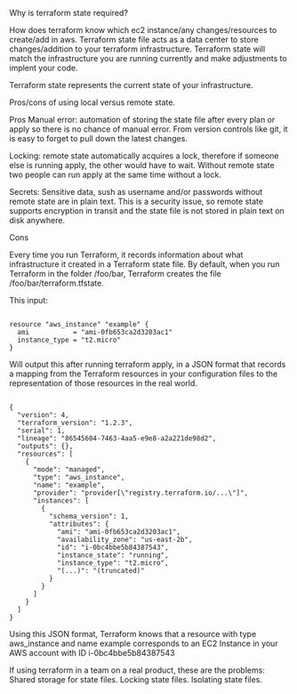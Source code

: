 Why is terraform state required?

How does terraform know which ec2 instance/any changes/resources to create/add in aws. Terraform state file acts as a data center to store changes/addition to your terraform infrastructure. Terraform state will match the infrastructure you are running currently and make adjustments to implent your code. 

Terraform state represents the current state of your infrastructure. 

Pros/cons of using local versus remote state.

Pros
Manual error: automation of storing the state file after every plan or apply so there is no chance of manual error. From version controls like git, it is easy to forget to pull down the latest changes.

Locking: remote state automatically acquires a lock, therefore if someone else is running apply, the other would have to wait. Without remote state two people can run apply at the same time without a lock.

Secrets: Sensitive data, sush as username and/or passwords without remote state are in plain text. This is a security issue, so remote state supports encryption in transit and the state file is not stored in plain text on disk anywhere. 

Cons







Every time you run Terraform, it records information about what infrastructure it created in a Terraform state file. By default, when you run Terraform in the folder /foo/bar, Terraform creates the file 
/foo/bar/terraform.tfstate.

This input:

```

resource "aws_instance" "example" {
  ami           = "ami-0fb653ca2d3203ac1"
  instance_type = "t2.micro"
}

```

Will output this after running terraform apply, in a JSON format that records a mapping from the Terraform resources in your configuration files to the representation of those resources in the real world. 

```

{
  "version": 4,
  "terraform_version": "1.2.3",
  "serial": 1,
  "lineage": "86545604-7463-4aa5-e9e8-a2a221de98d2",
  "outputs": {},
  "resources": [
    {
      "mode": "managed",
      "type": "aws_instance",
      "name": "example",
      "provider": "provider[\"registry.terraform.io/...\"]",
      "instances": [
        {
          "schema_version": 1,
          "attributes": {
            "ami": "ami-0fb653ca2d3203ac1",
            "availability_zone": "us-east-2b",
            "id": "i-0bc4bbe5b84387543",
            "instance_state": "running",
            "instance_type": "t2.micro",
            "(...)": "(truncated)"
          }
        }
      ]
    }
  ]
}

```

Using this JSON format, Terraform knows that a resource with type aws_instance and name example corresponds to an EC2 Instance in your AWS account with ID i-0bc4bbe5b84387543



If using terraform in a team on a real product, these are the problems:
Shared storage for state files.
Locking state files.
Isolating state files.